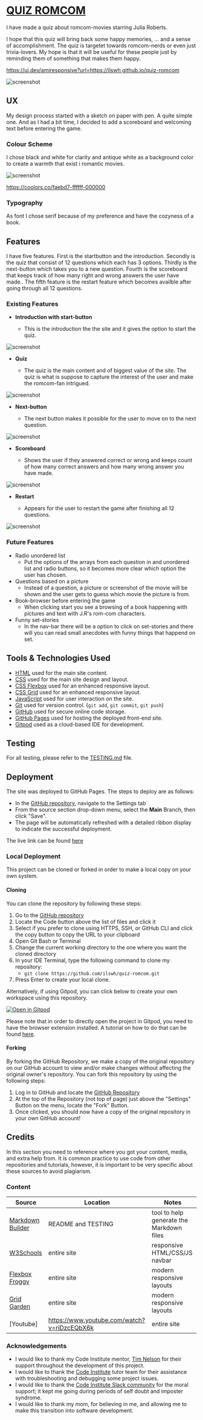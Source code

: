 # [QUIZ ROMCOM](https://ilswh.github.io/quiz-romcom)

I have made a quiz about romcom-movies starring Julia Roberts.

I hope that this quiz will bring back some happy memories, ... and a sense of accomplishment.
The quiz is targetet towards romcom-nerds or even just trivia-lovers.
My hope is that it will be useful for these people just by reminding them of something that makes them happy.

https://ui.dev/amiresponsive?url=https://ilswh.github.io/quiz-romcom

![screenshot](documentation/mockup.png)

## UX

My design process started with a sketch on paper with pen. A quite simple one. And as I had a bit time, I decided to add a scoreboard and welcoming text before entering the game.

### Colour Scheme

I chose black and white for clarity and antique white as a background color to create a warmth that exist i romantic movies.

![screenshot](documentation/colors.png)

https://coolors.co/faebd7-ffffff-000000


### Typography

As font I chose serif because of my preference and have the cozyness of a book.

## Features

I have five features. First is the startbutton and the introduction. Secondly is the quiz that consist of 12 questions which each has 3 options. Thirdly is the next-button which takes you to a new question.  Fourth is the scoreboard that keeps track of how many right and wrong answers the user have made.. The fifth feature is the restart feature which becomes availble after going through all 12 questions.

### Existing Features

- **Introduction with start-button**

    - This is the introduction the the site and it gives the option to start the quiz.

![screenshot](documentation/feature01.png)

- **Quiz**

    - The quiz is the main content and of biggest value of the site. The quiz is what is suppose to capture the interest of the user and make the romcom-fan intrigued.

![screenshot](documentation/feature02.png)

- **Next-button**

    - The next button makes it possible for the user to move on to the next question.

![screenshot](documentation/feature03.png)

- **Scoreboard**

    - Shows the user if they answered correct or wrong and keeps count of how many correct answers and how many wrong answer you have made.

![screenshot](documentation/feature04.png)

- **Restart**

    - Appears for the user to restart the game after finishing all 12 questions.

![screenshot](documentation/feature05.png)

### Future Features

- Radio unordered list
    - Put the options of the arrays from each question in and unordered list and radio buttons, so it becomes more clear which option the user has chosen.
- Questions based on a picture
    - Instead of a question, a picture or screenshot of the movie will be shown and the user gets to guess which movie the picture is from.
- Book-browser before entering the game
    - When clicking start you see a browsing of a book happening with pictures and text with J.R's rom-com characters.
- Funny set-stories
    - In the nav-bar there will be a option to click on set-stories and there will you can read small anecdotes with funny things that happend on set.

## Tools & Technologies Used

- [HTML](https://en.wikipedia.org/wiki/HTML) used for the main site content.
- [CSS](https://en.wikipedia.org/wiki/CSS) used for the main site design and layout.
- [CSS Flexbox](https://www.w3schools.com/css/css3_flexbox.asp) used for an enhanced responsive layout.
- [CSS Grid](https://www.w3schools.com/css/css_grid.asp) used for an enhanced responsive layout.
- [JavaScript](https://www.javascript.com) used for user interaction on the site.
- [Git](https://git-scm.com) used for version control. (`git add`, `git commit`, `git push`)
- [GitHub](https://github.com) used for secure online code storage.
- [GitHub Pages](https://pages.github.com) used for hosting the deployed front-end site.
- [Gitpod](https://gitpod.io) used as a cloud-based IDE for development.

## Testing

For all testing, please refer to the [TESTING.md](TESTING.md) file.

## Deployment

The site was deployed to GitHub Pages. The steps to deploy are as follows:

- In the [GitHub repository](https://github.com/ilswh/quiz-romcom), navigate to the Settings tab 
- From the source section drop-down menu, select the **Main** Branch, then click "Save".
- The page will be automatically refreshed with a detailed ribbon display to indicate the successful deployment.

The live link can be found [here](https://ilswh.github.io/quiz-romcom)

### Local Deployment

This project can be cloned or forked in order to make a local copy on your own system.

#### Cloning

You can clone the repository by following these steps:

1. Go to the [GitHub repository](https://github.com/ilswh/quiz-romcom) 
2. Locate the Code button above the list of files and click it 
3. Select if you prefer to clone using HTTPS, SSH, or GitHub CLI and click the copy button to copy the URL to your clipboard
4. Open Git Bash or Terminal
5. Change the current working directory to the one where you want the cloned directory
6. In your IDE Terminal, type the following command to clone my repository:
	- `git clone https://github.com/ilswh/quiz-romcom.git`
7. Press Enter to create your local clone.

Alternatively, if using Gitpod, you can click below to create your own workspace using this repository.

[![Open in Gitpod](https://gitpod.io/button/open-in-gitpod.svg)](https://gitpod.io/#https://github.com/ilswh/quiz-romcom)

Please note that in order to directly open the project in Gitpod, you need to have the browser extension installed.
A tutorial on how to do that can be found [here](https://www.gitpod.io/docs/configure/user-settings/browser-extension).

#### Forking

By forking the GitHub Repository, we make a copy of the original repository on our GitHub account to view and/or make changes without affecting the original owner's repository.
You can fork this repository by using the following steps:

1. Log in to GitHub and locate the [GitHub Repository](https://github.com/ilswh/quiz-romcom)
2. At the top of the Repository (not top of page) just above the "Settings" Button on the menu, locate the "Fork" Button.
3. Once clicked, you should now have a copy of the original repository in your own GitHub account!

## Credits

In this section you need to reference where you got your content, media, and extra help from.
It is common practice to use code from other repositories and tutorials,
however, it is important to be very specific about these sources to avoid plagiarism.

### Content

| Source | Location | Notes |
| --- | --- | --- |
| [Markdown Builder](https://tim.2bn.dev/markdown-builder) | README and TESTING | tool to help generate the Markdown files |
| [W3Schools](https://www.w3schools.com/howto/howto_js_topnav_responsive.asp) | entire site | responsive HTML/CSS/JS navbar |
| [Flexbox Froggy](https://flexboxfroggy.com/) | entire site | modern responsive layouts |
| [Grid Garden](https://cssgridgarden.com) | entire site | modern responsive layouts |
| [Youtube] | https://www.youtube.com/watch?v=riDzcEQbX6k | entire site | how to make a javascript quiz |



### Acknowledgements

- I would like to thank my Code Institute mentor, [Tim Nelson](https://github.com/TravelTimN) for their support throughout the development of this project.
- I would like to thank the [Code Institute](https://codeinstitute.net) tutor team for their assistance with troubleshooting and debugging some project issues.
- I would like to thank the [Code Institute Slack community](https://code-institute-room.slack.com) for the moral support; it kept me going during periods of self doubt and imposter syndrome.
- I would like to thank my mom, for believing in me, and allowing me to make this transition into software development.
